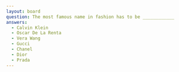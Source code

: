 ```yaml
---
layout: board
question: The most famous name in fashion has to be ____________
answers:
  - Calvin Klein
  - Oscar De La Renta
  - Vera Wang
  - Gucci
  - Chanel
  - Dior
  - Prada
---
```


